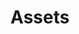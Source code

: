 ---
layout: redirect.njk
permalink: false
hideInSitemap: true
tags: level2
key: assets_de
title: Assets
redirect: /de/foundation/assets/icons/
parent: foundation_de
order: 3
---